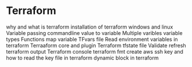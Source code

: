 # Terraform
why and what is terraform 
installation of terraform windows and linux
Variable 
passing commandline value to variable 
Multiple varibles
variable types
Functions
map variable
TFvars file 
Read environment variables in terraform 
Terraaform core and plugin 
Terraform tfstate file 
Validate 
refresh 
terraform output 
Terraform console 
terraform fmt 
create aws ssh key and how to read the key file in terraform 
dynamic block in terraform 

